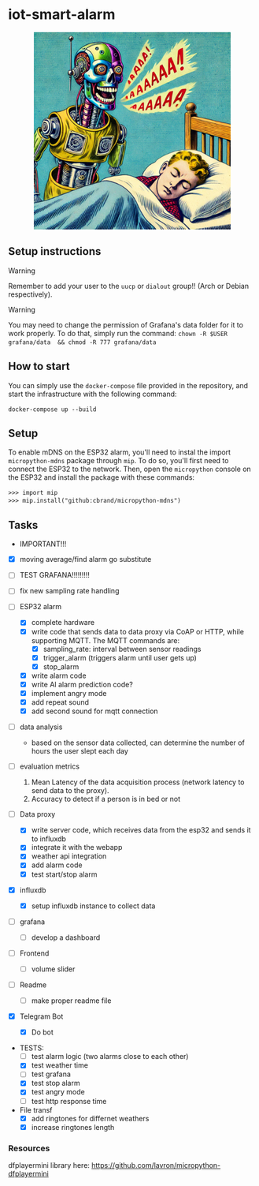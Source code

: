 # iot-smart-alarm

<p align="center">
  <img src="res//image.png" alt="Robot Alarm" width="400px"/>
</p>

## Setup instructions

> [!WARNING]
> Remember to add your user to the `uucp` or `dialout` group!! (Arch or Debian respectively).


> [!WARNING]
> You may need to change the permission of Grafana's data folder for it to work properly.
> To do that, simply run the command:
> `chown -R $USER grafana/data  && chmod -R 777 grafana/data`

## How to start
You can simply use the `docker-compose` file provided in the repository, and start the infrastructure with the following command:
```
docker-compose up --build
```

## Setup
To enable mDNS on the ESP32 alarm, you'll need to instal the import `micropython-mdns` package through `mip`.
To do so, you'll first need to connect the ESP32 to the network. Then, open the `micropython` console on the ESP32 and install the package with these commands:
```
>>> import mip
>>> mip.install("github:cbrand/micropython-mdns")
```

## Tasks
- IMPORTANT!!!
 - [x] moving average/find alarm go substitute
 - [ ] TEST GRAFANA!!!!!!!!!
 - [ ] fix new sampling rate handling

- [ ] ESP32 alarm
  - [x] complete hardware
  - [x] write code that sends data to data proxy via CoAP or HTTP, while supporting MQTT. The MQTT commands are:
    - [x] sampling_rate: interval between sensor readings
    - [x] trigger_alarm (triggers alarm until user gets up)
    - [x] stop_alarm
  - [x] write alarm code
  - [x] write AI alarm prediction code?
  - [x] implement angry mode
  - [x] add repeat sound
  - [x] add second sound for mqtt connection

- [ ] data analysis
  - based on the sensor data collected, can determine the number of hours the user slept each day
- [ ] evaluation metrics
  1. Mean Latency of the data acquisition process (network latency to send data to the proxy).
  2. Accuracy to detect if a person is in bed or not

- [ ] Data proxy
  - [x] write server code, which receives data from the esp32 and sends it to influxdb
  - [x] integrate it with the webapp
  - [x] weather api integration
  - [x] add alarm code
  - [x] test start/stop alarm

- [x] influxdb
  - [x] setup influxdb instance to collect data

- [ ] grafana
  - [ ] develop a dashboard


- [ ] Frontend
  - [ ] volume slider

- [ ] Readme
  - [ ] make proper readme file

- [x] Telegram Bot
  - [x] Do bot


- TESTS:
  - [ ] test alarm logic (two alarms close to each other)
  - [x] test weather time
  - [ ] test grafana
  - [x] test stop alarm
  - [x] test angry mode
  - [ ] test http response time

- File transf
  - [x] add ringtones for differnet weathers
  - [x] increase ringtones length

### Resources
dfplayermini library here: https://github.com/lavron/micropython-dfplayermini